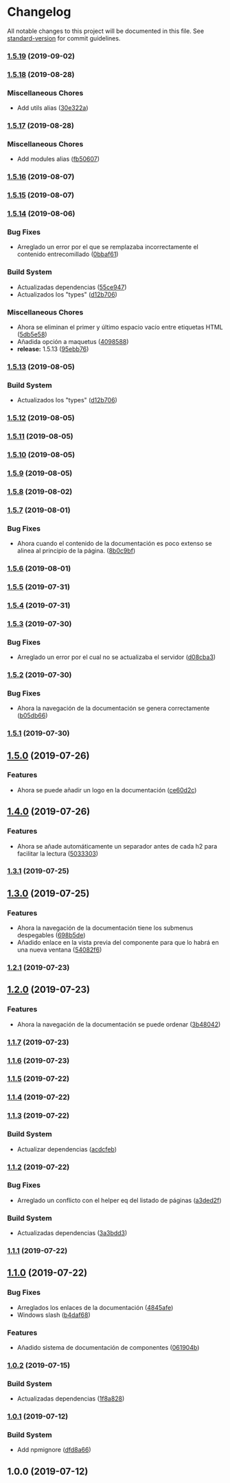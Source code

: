 # Changelog

All notable changes to this project will be documented in this file. See [standard-version](https://github.com/conventional-changelog/standard-version) for commit guidelines.

### [1.5.19](https://github.com/javipuche/maquetus-boilerplate-builder/compare/v1.5.18...v1.5.19) (2019-09-02)

### [1.5.18](https://github.com/javipuche/maquetus-boilerplate-builder/compare/v1.5.17...v1.5.18) (2019-08-28)


### Miscellaneous Chores

* Add utils alias ([30e322a](https://github.com/javipuche/maquetus-boilerplate-builder/commit/30e322a))

### [1.5.17](https://github.com/javipuche/maquetus-boilerplate-builder/compare/v1.5.16...v1.5.17) (2019-08-28)


### Miscellaneous Chores

* Add modules alias ([fb50607](https://github.com/javipuche/maquetus-boilerplate-builder/commit/fb50607))

### [1.5.16](https://github.com/javipuche/maquetus-boilerplate-builder/compare/v1.5.15...v1.5.16) (2019-08-07)

### [1.5.15](https://github.com/javipuche/maquetus-boilerplate-builder/compare/v1.5.14...v1.5.15) (2019-08-07)

### [1.5.14](https://github.com/javipuche/maquetus-boilerplate-builder/compare/v1.5.12...v1.5.14) (2019-08-06)


### Bug Fixes

* Arreglado un error por el que se remplazaba incorrectamente el contenido entrecomillado ([0bbaf61](https://github.com/javipuche/maquetus-boilerplate-builder/commit/0bbaf61))


### Build System

* Actualizadas dependencias ([55ce947](https://github.com/javipuche/maquetus-boilerplate-builder/commit/55ce947))
* Actualizados los "types" ([d12b706](https://github.com/javipuche/maquetus-boilerplate-builder/commit/d12b706))


### Miscellaneous Chores

* Ahora se eliminan el primer y último espacio vacío entre etiquetas HTML ([5db5e58](https://github.com/javipuche/maquetus-boilerplate-builder/commit/5db5e58))
* Añadida opción a maquetus ([4098588](https://github.com/javipuche/maquetus-boilerplate-builder/commit/4098588))
* **release:** 1.5.13 ([95ebb76](https://github.com/javipuche/maquetus-boilerplate-builder/commit/95ebb76))

### [1.5.13](https://github.com/javipuche/maquetus-boilerplate-builder/compare/v1.5.12...v1.5.13) (2019-08-05)


### Build System

* Actualizados los "types" ([d12b706](https://github.com/javipuche/maquetus-boilerplate-builder/commit/d12b706))

### [1.5.12](https://github.com/javipuche/maquetus-boilerplate-builder/compare/v1.5.11...v1.5.12) (2019-08-05)

### [1.5.11](https://github.com/javipuche/maquetus-boilerplate-builder/compare/v1.5.10...v1.5.11) (2019-08-05)

### [1.5.10](https://github.com/javipuche/maquetus-boilerplate-builder/compare/v1.5.9...v1.5.10) (2019-08-05)

### [1.5.9](https://github.com/javipuche/maquetus-boilerplate-builder/compare/v1.5.8...v1.5.9) (2019-08-05)

### [1.5.8](https://github.com/javipuche/maquetus-boilerplate-builder/compare/v1.5.7...v1.5.8) (2019-08-02)

### [1.5.7](https://github.com/javipuche/maquetus-boilerplate-builder/compare/v1.5.6...v1.5.7) (2019-08-01)


### Bug Fixes

* Ahora cuando el contenido de la documentación es poco extenso se alinea al principio de la página. ([8b0c9bf](https://github.com/javipuche/maquetus-boilerplate-builder/commit/8b0c9bf))

### [1.5.6](https://github.com/javipuche/maquetus-boilerplate-builder/compare/v1.5.5...v1.5.6) (2019-08-01)

### [1.5.5](https://github.com/javipuche/maquetus-boilerplate-builder/compare/v1.5.4...v1.5.5) (2019-07-31)

### [1.5.4](https://github.com/javipuche/maquetus-boilerplate-builder/compare/v1.5.3...v1.5.4) (2019-07-31)

### [1.5.3](https://github.com/javipuche/maquetus-boilerplate-builder/compare/v1.5.2...v1.5.3) (2019-07-30)


### Bug Fixes

* Arreglado un error por el cual no se actualizaba el servidor ([d08cba3](https://github.com/javipuche/maquetus-boilerplate-builder/commit/d08cba3))



### [1.5.2](https://github.com/javipuche/maquetus-boilerplate-builder/compare/v1.5.1...v1.5.2) (2019-07-30)


### Bug Fixes

* Ahora la navegación de la documentación se genera correctamente ([b05db66](https://github.com/javipuche/maquetus-boilerplate-builder/commit/b05db66))



### [1.5.1](https://github.com/javipuche/maquetus-boilerplate-builder/compare/v1.5.0...v1.5.1) (2019-07-30)



## [1.5.0](https://github.com/javipuche/maquetus-boilerplate-builder/compare/v1.4.0...v1.5.0) (2019-07-26)


### Features

* Ahora se puede añadir un logo en la documentación ([ce60d2c](https://github.com/javipuche/maquetus-boilerplate-builder/commit/ce60d2c))



## [1.4.0](https://github.com/javipuche/maquetus-boilerplate-builder/compare/v1.3.1...v1.4.0) (2019-07-26)


### Features

* Ahora se añade automáticamente un separador antes de cada h2 para facilitar la lectura ([5033303](https://github.com/javipuche/maquetus-boilerplate-builder/commit/5033303))



### [1.3.1](https://github.com/javipuche/maquetus-boilerplate-builder/compare/v1.3.0...v1.3.1) (2019-07-25)



## [1.3.0](https://github.com/javipuche/maquetus-boilerplate-builder/compare/v1.2.1...v1.3.0) (2019-07-25)


### Features

* Ahora la navegación de la documentación tiene los submenus despegables ([698b5de](https://github.com/javipuche/maquetus-boilerplate-builder/commit/698b5de))
* Añadido enlace en la vista previa del componente para que lo habrá en una nueva ventana ([54082f6](https://github.com/javipuche/maquetus-boilerplate-builder/commit/54082f6))



### [1.2.1](https://github.com/javipuche/maquetus-boilerplate-builder/compare/v1.2.0...v1.2.1) (2019-07-23)



## [1.2.0](https://github.com/javipuche/maquetus-boilerplate-builder/compare/v1.1.7...v1.2.0) (2019-07-23)


### Features

* Ahora la navegación de la documentación se puede ordenar ([3b48042](https://github.com/javipuche/maquetus-boilerplate-builder/commit/3b48042))



### [1.1.7](https://github.com/javipuche/maquetus-boilerplate-builder/compare/v1.1.6...v1.1.7) (2019-07-23)



### [1.1.6](https://github.com/javipuche/maquetus-boilerplate-builder/compare/v1.1.5...v1.1.6) (2019-07-23)



### [1.1.5](https://github.com/javipuche/maquetus-boilerplate-builder/compare/v1.1.4...v1.1.5) (2019-07-22)



### [1.1.4](https://github.com/javipuche/maquetus-boilerplate-builder/compare/v1.1.3...v1.1.4) (2019-07-22)



### [1.1.3](https://github.com/javipuche/maquetus-boilerplate-builder/compare/v1.1.2...v1.1.3) (2019-07-22)


### Build System

* Actualizar dependencias ([acdcfeb](https://github.com/javipuche/maquetus-boilerplate-builder/commit/acdcfeb))



### [1.1.2](https://github.com/javipuche/maquetus-boilerplate-builder/compare/v1.1.1...v1.1.2) (2019-07-22)


### Bug Fixes

* Arreglado un conflicto con el helper eq del listado de páginas ([a3ded2f](https://github.com/javipuche/maquetus-boilerplate-builder/commit/a3ded2f))


### Build System

* Actualizadas dependencias ([3a3bdd3](https://github.com/javipuche/maquetus-boilerplate-builder/commit/3a3bdd3))



### [1.1.1](https://github.com/javipuche/maquetus-boilerplate-builder/compare/v1.1.0...v1.1.1) (2019-07-22)



## [1.1.0](https://github.com/javipuche/maquetus-boilerplate-builder/compare/v1.0.2...v1.1.0) (2019-07-22)


### Bug Fixes

* Arreglados los enlaces de la documentación ([4845afe](https://github.com/javipuche/maquetus-boilerplate-builder/commit/4845afe))
* Windows slash ([b4daf68](https://github.com/javipuche/maquetus-boilerplate-builder/commit/b4daf68))


### Features

* Añadido sistema de documentación de componentes ([061904b](https://github.com/javipuche/maquetus-boilerplate-builder/commit/061904b))



### [1.0.2](https://github.com/javipuche/maquetus-boilerplate-builder/compare/v1.0.1...v1.0.2) (2019-07-15)


### Build System

* Actualizadas dependencias ([1f8a828](https://github.com/javipuche/maquetus-boilerplate-builder/commit/1f8a828))



### [1.0.1](https://github.com/javipuche/maquetus-boilerplate-builder/compare/v1.0.0...v1.0.1) (2019-07-12)


### Build System

* Add npmignore ([dfd8a66](https://github.com/javipuche/maquetus-boilerplate-builder/commit/dfd8a66))



## 1.0.0 (2019-07-12)
